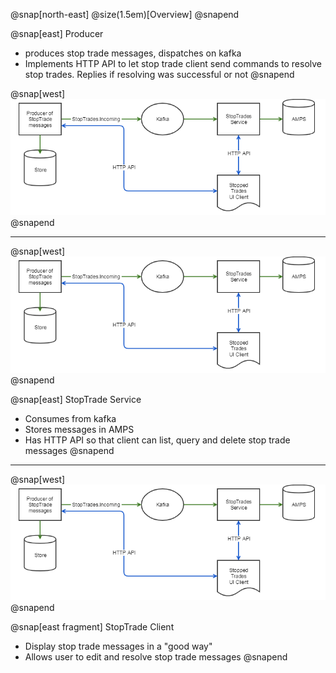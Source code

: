 @snap[north-east]
@size(1.5em)[Overview]
@snapend

@snap[east]
Producer
 - produces stop trade messages, dispatches on kafka
 - Implements HTTP API to let stop trade client send commands to resolve stop trades. Replies if resolving was successful or not
@snapend

@snap[west]
![](img/stopped-trades-high-level.png)
@snapend

---

@snap[west]
![](img/stopped-trades-high-level.png)
@snapend

@snap[east]
StopTrade Service

- Consumes from kafka
- Stores messages in AMPS
- Has HTTP API so that client can list, query and delete stop trade messages
@snapend

---

@snap[west]
![](img/stopped-trades-high-level.png)
@snapend

@snap[east fragment]
StopTrade Client

- Display stop trade messages in a "good way"
- Allows user to edit and resolve stop trade messages
@snapend

